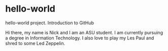 # hello-world
hello-world project. Introduction to GitHub 

Hi there, my name is Nick and I am an ASU student.  I am currently pursuing a degree in Information Technology.
I also love to play my Les Paul and shred to some Led Zeppelin.
